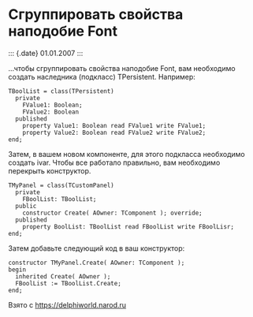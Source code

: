 Сгруппировать свойства наподобие Font
=====================================

::: {.date}
01.01.2007
:::

\...чтобы сгруппировать свойства наподобие Font, вам необходимо создать
наследника (подкласс) TPersistent. Например:

    TBoolList = class(TPersistent)
      private
        FValue1: Boolean;
        FValue2: Boolean
      published
        property Value1: Boolean read FValue1 write FValue1;
        property Value2: Boolean read FValue2 write FValue2;
    end;

Затем, в вашем новом компоненте, для этого подкласса необходимо создать
ivar. Чтобы все работало правильно, вам необходимо перекрыть
конструктор.

    TMyPanel = class(TCustomPanel)
      private
        FBoolList: TBoolList;
      public
        constructor Create( AOwner: TComponent ); override;
      published
        property BoolList: TBoolList read FBoolList write FBoolLisr;
    end;

Затем добавьте следующий код в ваш конструктор:

    constructor TMyPanel.Create( AOwner: TComponent );
    begin
      inherited Create( AOwner );
      FBoolList := TBoolList.Create;
    end;

Взято с <https://delphiworld.narod.ru>
